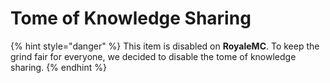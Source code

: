 # Tome of Knowledge Sharing

{% hint style="danger" %}
This item is disabled on **RoyaleMC**. To keep the grind fair for everyone, we decided to disable the tome of knowledge sharing.&#x20;
{% endhint %}
